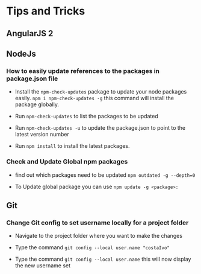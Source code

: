 # Tips and Tricks

## AngularJS 2


## NodeJs

### How to easily update references to the packages in package.json file

- Install the `npm-check-updates` package to update your node packages easily.
  `npm i npm-check-updates -g` this command will install the package globally.

- Run `npm-check-updates` to list the packages to be updated

- Run `npm-check-updates -u` to update the package.json to point to the latest version number

- Run `npm install` to install the latest packages.

### Check and Update Global npm packages

- find out which packages need to be updated
`npm outdated -g --depth=0`

- To Update global package you can use 
`npm update -g <package>:`

## Git

### Change Git config to set username locally for a project folder

- Navigate to the project folder where you want to make the changes

- Type the command `git config --local user.name "costaIvo"`

- Type the command `git config --local user.name` this will now display the new username set
